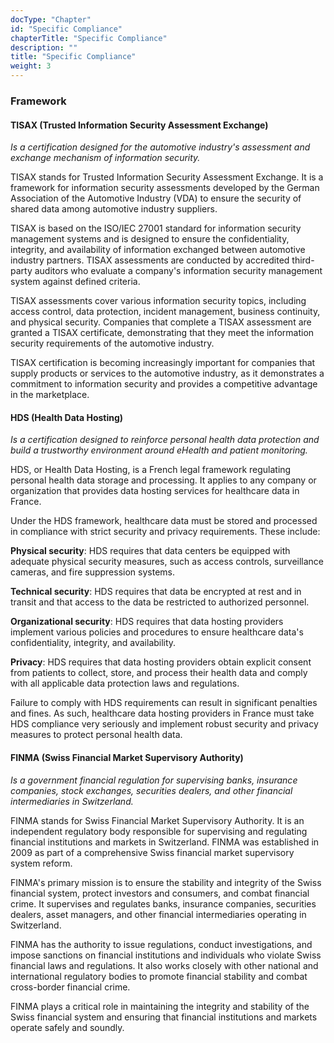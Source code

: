 ```yaml
---
docType: "Chapter"
id: "Specific Compliance"
chapterTitle: "Specific Compliance"
description: ""
title: "Specific Compliance"
weight: 3
---
```



### Framework

#### TISAX (Trusted Information Security Assessment Exchange)

*Is a certification designed for the automotive industry's assessment and exchange mechanism of information security.*

TISAX stands for Trusted Information Security Assessment Exchange. It is a framework for information security assessments developed by the German Association of the Automotive Industry (VDA) to ensure the security of shared data among automotive industry suppliers.

TISAX is based on the ISO/IEC 27001 standard for information security management systems and is designed to ensure the confidentiality, integrity, and availability of information exchanged between automotive industry partners. TISAX assessments are conducted by accredited third-party auditors who evaluate a company's information security management system against defined criteria.

TISAX assessments cover various information security topics, including access control, data protection, incident management, business continuity, and physical security. Companies that complete a TISAX assessment are granted a TISAX certificate, demonstrating that they meet the information security requirements of the automotive industry.

TISAX certification is becoming increasingly important for companies that supply products or services to the automotive industry, as it demonstrates a commitment to information security and provides a competitive advantage in the marketplace.

#### HDS (Health Data Hosting)

*Is a certification designed to reinforce personal health data protection and build a trustworthy environment around eHealth and patient monitoring.*

HDS, or Health Data Hosting, is a French legal framework regulating personal health data storage and processing. It applies to any company or organization that provides data hosting services for healthcare data in France.

Under the HDS framework, healthcare data must be stored and processed in compliance with strict security and privacy requirements. These include:

**Physical security**: HDS requires that data centers be equipped with adequate physical security measures, such as access controls, surveillance cameras, and fire suppression systems.

**Technical security**: HDS requires that data be encrypted at rest and in transit and that access to the data be restricted to authorized personnel.

**Organizational security**: HDS requires that data hosting providers implement various policies and procedures to ensure healthcare data's confidentiality, integrity, and availability.

**Privacy**: HDS requires that data hosting providers obtain explicit consent from patients to collect, store, and process their health data and comply with all applicable data protection laws and regulations.

Failure to comply with HDS requirements can result in significant penalties and fines. As such, healthcare data hosting providers in France must take HDS compliance very seriously and implement robust security and privacy measures to protect personal health data.

#### FINMA (Swiss Financial Market Supervisory Authority)

*Is a government financial regulation for supervising banks, insurance companies, stock exchanges, securities dealers, and other financial intermediaries in Switzerland.*

FINMA stands for Swiss Financial Market Supervisory Authority. It is an independent regulatory body responsible for supervising and regulating financial institutions and markets in Switzerland. FINMA was established in 2009 as part of a comprehensive Swiss financial market supervisory system reform.

FINMA's primary mission is to ensure the stability and integrity of the Swiss financial system, protect investors and consumers, and combat financial crime. It supervises and regulates banks, insurance companies, securities dealers, asset managers, and other financial intermediaries operating in Switzerland.

FINMA has the authority to issue regulations, conduct investigations, and impose sanctions on financial institutions and individuals who violate Swiss financial laws and regulations. It also works closely with other national and international regulatory bodies to promote financial stability and combat cross-border financial crime.

FINMA plays a critical role in maintaining the integrity and stability of the Swiss financial system and ensuring that financial institutions and markets operate safely and soundly.
